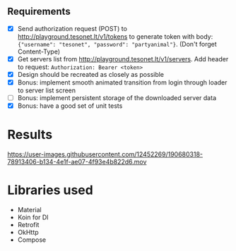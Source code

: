 ## Requirements

- [x] Send authorization request (POST) to http://playground.tesonet.lt/v1/tokens to generate token with body: `{"username": "tesonet", "password": "partyanimal"}`. (Don't forget Content-Type)
- [x] Get servers list from http://playground.tesonet.lt/v1/servers. Add header to request: `Authorization: Bearer <token>`
- [x] Design should be recreated as closely as possible
- [x] Bonus: implement smooth animated transition from login through loader to server list screen
- [ ] Bonus: implement persistent storage of the downloaded server data
- [x] Bonus: have a good set of unit tests

# Results

https://user-images.githubusercontent.com/12452269/190680318-78913406-b134-4e1f-ae07-4f93e4b822d6.mov

# Libraries used
- Material
- Koin for DI
- Retrofit
- OkHttp
- Compose


